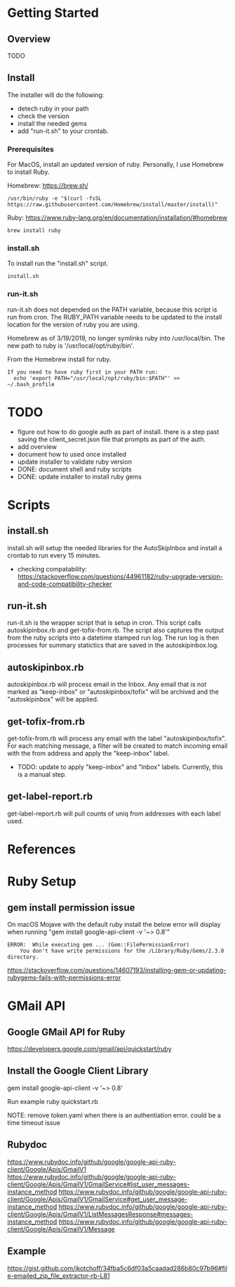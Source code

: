 # Getting Started

## Overview

TODO

## Install

The installer will do the following:
* detech ruby in your path
* check the version
* install the needed gems
* add "run-it.sh" to your crontab.

### Prerequisites

For MacOS, install an updated version of ruby.  Personally, I use
Homebrew to install Ruby.

Homebrew: https://brew.sh/

    /usr/bin/ruby -e "$(curl -fsSL https://raw.githubusercontent.com/Homebrew/install/master/install)"

Ruby: https://www.ruby-lang.org/en/documentation/installation/#homebrew

    brew install ruby

### install.sh
To install run the "install.sh" script.

    install.sh

### run-it.sh

run-it.sh does not depended on the PATH variable, because this script
is run from cron.  The RUBY_PATH variable needs to be updated to the
install location for the version of ruby you are using.

Homebrew as of 3/19/2019, no longer symlinks ruby into /usr/local/bin.  The new path to ruby is '/usr/local/opt/ruby/bin'.

From the Homebrew install for ruby.

    If you need to have ruby first in your PATH run:
      echo 'export PATH="/usr/local/opt/ruby/bin:$PATH"' >> ~/.bash_profile

# TODO
* figure out how to do google auth as part of install.  there is a step past saving the client_secret.json file that prompts as part of the auth.
* add overview
* document how to used once installed
* update installer to validate ruby version
* DONE: document shell and ruby scripts
* DONE: update installer to install ruby gems

# Scripts
## install.sh

install.sh will setup the needed libraries for the AutoSkipInbox and
install a crontab to run every 15 minutes.

* checking compatability:
  https://stackoverflow.com/questions/44961182/ruby-upgrade-version-and-code-compatibility-checker

## run-it.sh

run-it.sh is the wrapper script that is setup in cron.  This script
calls autoskipinbox.rb and get-tofix-from.rb.  The script also
captures the output from the ruby scripts into a datetime stamped run
log.  The run log is then processes for summary statictics that are
saved in the autoskipinbox.log.

## autoskipinbox.rb

autoskipinbox.rb will process email in the Inbox.  Any email that is
not marked as "keep-inbox" or "autoskipinbox/tofix" will be archived
and the "autoskipinbox" will be applied.

## get-tofix-from.rb

get-tofix-from.rb will process any email with the label
"autoskipinbox/tofix".  For each matching message, a filter will be
created to match incoming email with the from address and apply the
"keep-inbox" label.

* TODO: update to apply "keep-inbox" and "Inbox" labels.  Currently,
  this is a manual step.

## get-label-report.rb

get-label-report.rb will pull counts of uniq from addresses with each
label used.

# References

# Ruby Setup

## gem install permission issue 
On macOS Mojave with the default ruby install the below error will display when running "gem install google-api-client -v '~> 0.8'"

    ERROR:  While executing gem ... (Gem::FilePermissionError)
        You don't have write permissions for the /Library/Ruby/Gems/2.3.0 directory.

https://stackoverflow.com/questions/14607193/installing-gem-or-updating-rubygems-fails-with-permissions-error

# GMail API
## Google GMail API for Ruby
https://developers.google.com/gmail/api/quickstart/ruby

## Install the Google Client Library
gem install google-api-client -v '~> 0.8'

Run example
ruby quickstart.rb

NOTE: remove token.yaml when there is an authentiation error.  could
be a time timeout issue

## Rubydoc
https://www.rubydoc.info/github/google/google-api-ruby-client/Google/Apis/GmailV1
https://www.rubydoc.info/github/google/google-api-ruby-client/Google/Apis/GmailV1/GmailService#list_user_messages-instance_method
https://www.rubydoc.info/github/google/google-api-ruby-client/Google/Apis/GmailV1/GmailService#get_user_message-instance_method
https://www.rubydoc.info/github/google/google-api-ruby-client/Google/Apis/GmailV1/ListMessagesResponse#messages-instance_method
https://www.rubydoc.info/github/google/google-api-ruby-client/Google/Apis/GmailV1/Message

## Example
https://gist.github.com/jkotchoff/34fba5c6df03a5caadad286b80c97b96#file-emailed_zip_file_extractor-rb-L81
